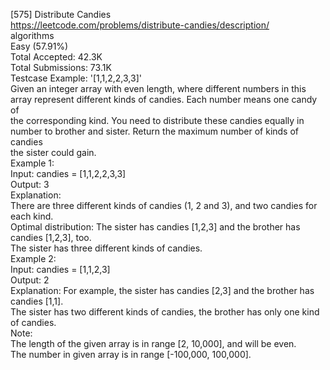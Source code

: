[575] Distribute Candies
<br>https://leetcode.com/problems/distribute-candies/description/
<br>algorithms
<br>Easy (57.91%)
<br>Total Accepted:    42.3K
<br>Total Submissions: 73.1K
<br>Testcase Example:  '[1,1,2,2,3,3]'
<br>Given an integer array with even length, where different numbers in this
<br>array represent different kinds of candies. Each number means one candy of
<br>the corresponding kind. You need to distribute these candies equally in
<br>number to brother and sister. Return the maximum number of kinds of candies
<br>the sister could gain. 
<br>Example 1:
<br>Input: candies = [1,1,2,2,3,3]
<br>Output: 3
<br>Explanation:
<br>There are three different kinds of candies (1, 2 and 3), and two candies for
<br>each kind.
<br>Optimal distribution: The sister has candies [1,2,3] and the brother has
<br>candies [1,2,3], too. 
<br>The sister has three different kinds of candies. 
<br>Example 2:
<br>Input: candies = [1,1,2,3]
<br>Output: 2
<br>Explanation: For example, the sister has candies [2,3] and the brother has
<br>candies [1,1]. 
<br>The sister has two different kinds of candies, the brother has only one kind
<br>of candies. 
<br>Note:
<br>The length of the given array is in range [2, 10,000], and will be even.
<br>The number in given array is in range [-100,000, 100,000].
<br>